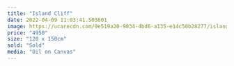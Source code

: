 ```yaml
---
title: "Island Cliff"
date: 2022-04-09 11:03:41.503601
image: https://ucarecdn.com/9e519a20-9034-4bd6-a135-e14c50b28277/island-cliff.jpg
price: "4950"
size: "120 x 150cm"
sold: "Sold"
media: "Oil on Canvas"
---
```


